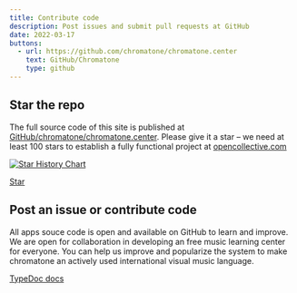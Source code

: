 ```yaml
---
title: Contribute code
description: Post issues and submit pull requests at GitHub
date: 2022-03-17
buttons:
  - url: https://github.com/chromatone/chromatone.center
    text: GitHub/Chromatone
    type: github
---
```


## Star the repo

The full source code of this site is published at [GitHub/chromatone/chromatone.center](https://github.com/chromatone/chromatone.center). Please give it a star – we need at least 100 stars to establish a fully functional project at [opencollective.com](https://opencollective.com/)

[![Star History Chart](https://api.star-history.com/svg?repos=chromatone/chromatone.center&type=Date)](https://star-history.com/#chromatone/chromatone.center&Date)

<a class="github-button" href="https://github.com/chromatone/chromatone.center" data-color-scheme="no-preference: light; light: light; dark: dark;" data-size="large" data-show-count="true" aria-label="Star chromatone/chromatone.center on GitHub">Star</a>

## Post an issue or contribute code

All apps souce code is open and available on GitHub to learn and improve. We are open for collaboration in developing an free music learning center for everyone. You can help us improve and popularize the system to make chromatone an actively used international visual music language.

[TypeDoc docs](./docs/modules.md)
